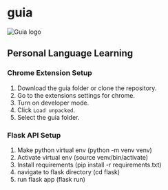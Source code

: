# guia
![Guia logo](https://github.com/hayden-johnson/guia/blob/main/guia/images/GUIA-LOGO.png)

## Personal Language Learning
### Chrome Extension Setup
1. Download the guia folder or clone the repository.
2. Go to the extensions settings for chrome.
3. Turn on developer mode.
4. Click `Load unpacked`.
5. Select the guia folder.
### Flask API Setup
1. Make python virtual env (python -m venv venv) 
2. Activate virtual env (source venv/bin/activate)
3. Install requirements (pip install -r requirements.txt)
4. navigate to flask directory (cd flask)
5. run flask app (flask run) 
